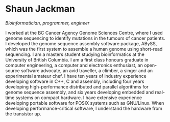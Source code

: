 Shaun Jackman
=============

*Bioinformatician, programmer, engineer*

I worked at the BC Cancer Agency Genome Sciences Centre, where I used genome sequencing to identify mutations in the tumours of cancer patients. I developed the genome sequence assembly software package, ABySS, which was the first system to assemble a human genome using short-read sequencing. I am a masters student studying bioinformatics at the University of British Columbia. I am a first class honours graduate in computer engineering, a computer and electronics enthusiast, an open-source software advocate, an avid traveller, a climber, a singer and an experimental amateur chef. I have ten years of industry experience developing software in C++, C and assembly, including four years developing high-performance distributed and parallel algorithms for genome sequence assembly, and six years developing embedded and real-time systems on compact hardware. I have extensive experience developing portable software for POSIX systems such as GNU/Linux. When developing performance-critical software, I understand the hardware from the transistor up.
